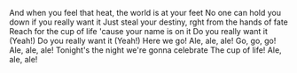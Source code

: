 And when you feel that heat, the world is at your feet
No one can hold you down if you really want it
Just steal your destiny, rght from the hands of fate
Reach for the cup of life 'cause your name is on it
Do you really want it (Yeah!)
Do you really want it (Yeah!)
Here we go! Ale, ale, ale!
Go, go, go! Ale, ale, ale!
Tonight's the night we're gonna celebrate
The cup of life! Ale, ale, ale!
